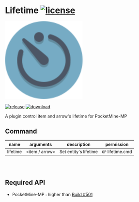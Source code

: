 # Lifetime [![license](https://img.shields.io/github/license/PresentKim/Lifetime-PMMP.svg?label=License)](LICENSE)
<img src="./assets/icon/index.svg" height="256" width="256">  

[![release](https://img.shields.io/github/release/PresentKim/Lifetime-PMMP.svg?label=Release)](https://github.com/PresentKim/Lifetime-PMMP/releases/latest) [![download](https://img.shields.io/github/downloads/PresentKim/Lifetime-PMMP/total.svg?label=Download)](https://github.com/PresentKim/Lifetime-PMMP/releases/latest)


A plugin control item and arrow's lifetime for PocketMine-MP

## Command
| name     | arguments                  | description             | permission        |
| :------: | :------------------------: | :---------------------: | :---------------: |
| lifetime |  <item / arrow> <lifetime> | Set entity's lifetime   | `OP` lifetime.cmd |
  
<br/><br/>
  
## Required API
- PocketMine-MP : higher than [Build #501](https://jenkins.pmmp.io/job/PocketMine-MP/501)